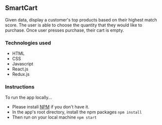 ## SmartCart

Given data, display a customer's top products based on their highest match score. The user is able to choose the quantity that they would like to purchase. Once user presses purchase, their cart is empty.

### Technologies used
- HTML
- CSS
- Javascript
- React.js 
- Redux.js

### Instructions
To run the app locally...

- Please install [NPM](https://www.npmjs.com/get-npm) if you don't have it.
- In the app's root directory, install the npm packages `npm install`
- Then run on your local machine `npm start`

